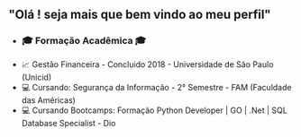    ## "Olá ! seja mais que bem vindo ao meu perfil" ##  
   
   - ### 🎓 Formação Acadêmica 🎓 ###
- 📈 Gestão Financeira - Concluido 2018 - Universidade de São Paulo (Unicid) 
- 💻 Cursando: Segurança da Informação - 2° Semestre - FAM (Faculdade das Américas)
- 💻 Cursando Bootcamps: Formação Python Developer | GO | .Net | SQL Database Specialist - Dio

